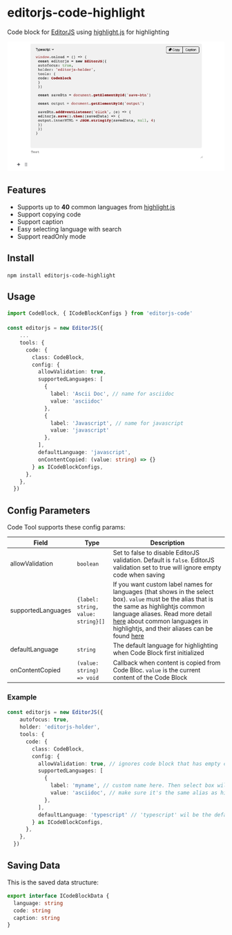 # editorjs-code-highlight
Code block for [EditorJS](https://editorjs.io/) using [highlight.js](https://highlightjs.org/) for highlighting

![](https://github.com/bquangDinh/editorjs-code/blob/main/imgs/preview.png)

## Features
- Supports up to **40** common languages from [highlight.js](https://highlightjs.org/)
- Support copying code
- Support caption
- Easy selecting language with search
- Support readOnly mode

## Install
`
npm install editorjs-code-highlight
`
## Usage
```ts
import CodeBlock, { ICodeBlockConfigs } from 'editorjs-code'

const editorjs = new EditorJS({
    ...
    tools: {
      code: {
        class: CodeBlock,
        config: {
          allowValidation: true,
          supportedLanguages: [
            {
              label: 'Ascii Doc', // name for asciidoc
              value: 'asciidoc'
            },
            {
              label: 'Javascript', // name for javascript
              value: 'javascript'
            },
          ],
          defaultLanguage: 'javascript',
          onContentCopied: (value: string) => {}
        } as ICodeBlockConfigs,
      },
    },
  })
```

## Config Parameters

Code Tool supports these config params:

| Field | Type        | Description         |
| ----- | ----------- | ------------------- |
| allowValidation | `boolean` | Set to false to disable EditorJS validation. Default is `false`. EditorJS validation set to true will ignore empty code when saving |
| supportedLanguages | `{label: string, value: string}[]` | If you want custom label names for languages (that shows in the select box). `value` must be the alias that is the same as highlightjs common language aliases. Read more detail [here](https://highlightjs.org/download/) about common languages in highlightjs, and their aliases can be found [here](https://github.com/highlightjs/highlight.js/blob/main/SUPPORTED_LANGUAGES.md) |
| defaultLanguage | `string` | The default language for highlighting when Code Block first initialized |
| onContentCopied | `(value: string) => void` | Callback when content is copied from Code Bloc. `value` is the current content of the Code Block |

### Example
```ts
const editorjs = new EditorJS({
    autofocus: true,
    holder: 'editorjs-holder',
    tools: {
      code: {
        class: CodeBlock,
        config: {
          allowValidation: true, // ignores code block that has empty code when saving
          supportedLanguages: [
            {
              label: 'myname', // custom name here. Then select box will show 'myname' for ascii instead of 'Ascii Doc'
              value: 'asciidoc', // make sure it's the same alias as highlightjs common language alias
            },
          ],
          defaultLanguage: 'typescript' // 'typescript' wil be the default when EditorJS first initialized
        } as ICodeBlockConfigs,
      },
    },
  })
```
## Saving Data

This is the saved data structure:

```ts
export interface ICodeBlockData {
  language: string
  code: string
  caption: string
}
```
